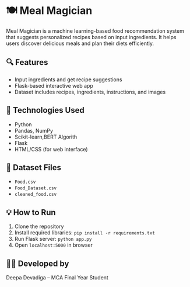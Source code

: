 
# 🍽️ Meal Magician

Meal Magician is a machine learning-based food recommendation system that suggests personalized recipes based on input ingredients. It helps users discover delicious meals and plan their diets efficiently.

## 🔍 Features
- Input ingredients and get recipe suggestions
- Flask-based interactive web app
- Dataset includes recipes, ingredients, instructions, and images

## 🚀 Technologies Used
- Python
- Pandas, NumPy
- Scikit-learn,BERT Algorith
- Flask
- HTML/CSS (for web interface)

## 📂 Dataset Files
- `Food.csv`
- `Food_Dataset.csv`
- `cleaned_food.csv`

## 💡 How to Run
1. Clone the repository
2. Install required libraries: `pip install -r requirements.txt`
3. Run Flask server: `python app.py`
4. Open `localhost:5000` in browser

## 👩‍💻 Developed by
Deepa Devadiga – MCA Final Year Student


